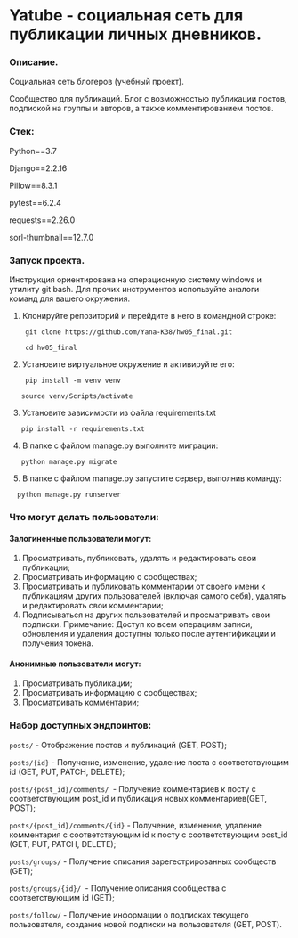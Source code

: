 # Yatube - социальная сеть для публикации личных дневников.

 

### Описание. 

Социальная сеть блогеров (учебный проект).

Сообщество для публикаций. Блог с возможностью публикации постов, подпиской на группы и авторов, а также комментированием постов.


### Стек:
Python==3.7

Django==2.2.16

Pillow==8.3.1

pytest==6.2.4

requests==2.26.0

sorl-thumbnail==12.7.0

### Запуск проекта. 
Инструкция ориентирована на операционную систему windows и утилиту git bash.
Для прочих инструментов используйте аналоги команд для вашего окружения.

1. Клонируйте репозиторий и перейдите в него в командной строке:
``` 
    git clone https://github.com/Yana-K38/hw05_final.git
``` 
``` 
    cd hw05_final
``` 
2. Установите виртуальное окружение и активируйте его: 
``` 
    pip install -m venv venv 
``` 
``` 
   source venv/Scripts/activate 
``` 
3. Установите зависимости из файла requirements.txt 
``` 
   pip install -r requirements.txt 
``` 
4. В папке с файлом manage.py выполните миграции: 
``` 
   python manage.py migrate 
``` 
 5. В папке с файлом manage.py запустите сервер, выполнив команду: 
 ``` 
   python manage.py runserver 
``` 
### Что могут делать пользователи:
#### Залогиненные пользователи могут:

1. Просматривать, публиковать, удалять и редактировать свои публикации;
2. Просматривать информацию о сообществах;
3. Просматривать и публиковать комментарии от своего имени к публикациям других пользователей (включая самого себя), удалять и редактировать свои комментарии;
4. Подписываться на других пользователей и просматривать свои подписки.
   Примечание: Доступ ко всем операциям записи, обновления и удаления доступны только после аутентификации и получения токена.

#### Анонимные пользователи могут:

1. Просматривать публикации;
2. Просматривать информацию о сообществах;
3. Просматривать комментарии;

### Набор доступных эндпоинтов:
```posts/``` - Отображение постов и публикаций (GET, POST);

```posts/{id}``` - Получение, изменение, удаление поста с соответствующим id (GET, PUT, PATCH, DELETE);

```posts/{post_id}/comments/ ```- Получение комментариев к посту с соответствующим post_id и публикация новых комментариев(GET, POST);

```posts/{post_id}/comments/{id}``` - Получение, изменение, удаление комментария с соответствующим id к посту с соответствующим post_id (GET, PUT, PATCH, DELETE);

```posts/groups/``` - Получение описания зарегестрированных сообществ (GET);

```posts/groups/{id}/ ```- Получение описания сообщества с соответствующим id (GET);

```posts/follow/``` - Получение информации о подписках текущего пользователя, создание новой подписки на пользователя (GET, POST).


